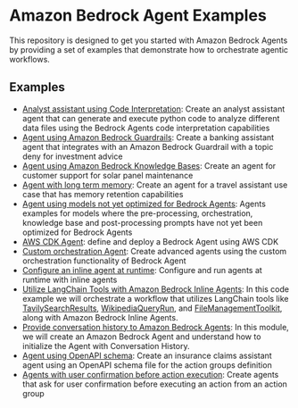 # Amazon Bedrock Agent Examples


This repository is designed to get you started with Amazon Bedrock Agents by providing a set of examples that demonstrate how to orchestrate agentic workflows. 

## Examples

- [Analyst assistant using Code Interpretation](/examples/agents/agent_with_code_interpretation/): Create an analyst assistant agent that can generate and execute python code to analyze different data files using the Bedrock Agents code interpretation capabilities
- [Agent using Amazon Bedrock Guardrails](/examples/agents/agent_with_guardrails_integration/): Create a banking assistant agent that integrates with an Amazon Bedrock Guardrail with a topic deny for investment advice
- [Agent using Amazon Bedrock Knowledge Bases](/examples/agents/agent_with_knowledge_base_integration/): Create an agent for customer support for solar panel maintenance
- [Agent with long term memory](/examples/agents/agent_with_long_term_memory/): Create an agent for a travel assistant use case that has memory retention capabilities
- [Agent using models not yet optimized for Bedrock Agents](/examples/agents/agent_with_models_not_yet_optimized_for_bedrock_agents/): Agents examples for models where the pre-processing, orchestration, knowledge base and post-processing prompts have not yet been optimized for Bedrock Agents
- [AWS CDK Agent](/examples/agents/cdk_agent/): define and deploy a Bedrock Agent using AWS CDK
- [Custom orchestration Agent](/examples/agents/custom_orchestration_agent/): Create advanced agents using the custom orchestration functionality of Bedrock Agent
- [Configure an inline agent at runtime](/examples/agents/inline_agent/): Configure and run agents at runtime with inline agents
- [Utilize LangChain Tools with Amazon Bedrock Inline Agents](./langchain_tools_with_inline_agent/): In this code example we will orchestrate a workflow that utilizes LangChain tools like [TavilySearchResults](https://python.langchain.com/docs/integrations/tools/tavily_search/), [WikipediaQueryRun](https://api.python.langchain.com/en/latest/tools/langchain_community.tools.wikipedia.tool.WikipediaQueryRun.html), and [FileManagementToolkit](https://python.langchain.com/docs/integrations/tools/filesystem/), along with Amazon Bedrock Inline Agents. 
- [Provide conversation history to Amazon Bedrock Agents](./manage_conversation_history/): In this module, we will create an Amazon Bedrock Agent and understand how to initialize the Agent with Conversation History.
- [Agent using OpenAPI schema](/examples/agents/open_api_schema_agent/): Create an insurance claims assistant agent using an OpenAPI schema file for the action groups definition
- [Agents with user confirmation before action execution](/examples/agents/user_confirmation_agents/): Create agents that ask for user confirmation before executing an action from an action group
